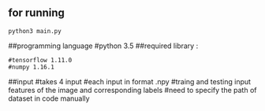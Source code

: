 ## for running 
	python3 main.py

##programming language
	#python 3.5
##required library :

	#tensorflow 1.11.0
	#numpy 1.16.1

##input
	#takes 4 input 
	#each input in format .npy
	#traing and testing input features of the image and corresponding labels
	#need to specify the path of dataset in code manually

